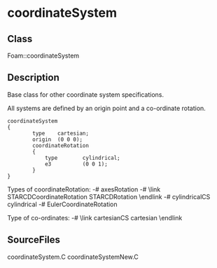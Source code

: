 # coordinateSystem 
## Class
Foam::coordinateSystem

## Description
Base class for other coordinate system specifications.

All systems are defined by an origin point and a co-ordinate rotation.

```
coordinateSystem
{
        type    cartesian;
        origin  (0 0 0);
        coordinateRotation
        {
            type        cylindrical;
            e3          (0 0 1);
        }
}
```

Types of coordinateRotation:
      -# axesRotation
      -# \link STARCDCoordinateRotation STARCDRotation \endlink
      -# cylindricalCS cylindrical
      -# EulerCoordinateRotation

Type of co-ordinates:
      -# \link cartesianCS cartesian \endlink


## SourceFiles
coordinateSystem.C
coordinateSystemNew.C


